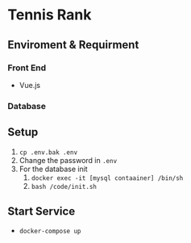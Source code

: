 # Tennis Rank

## Enviroment & Requirment

### Front End

- Vue.js

<!-- - https://panjiachen.github.io/vue-element-admin-site/zh/guide/ -->

### Database

<!-- - Mysql:5
  - https://hub.docker.com/_/mysql/ -->

## Setup

1. `cp .env.bak .env`
2. Change the password in `.env`
3. For the database init
   1. `docker exec -it [mysql contaainer] /bin/sh`
   2. `bash /code/init.sh`

## Start Service

- `docker-compose up`
